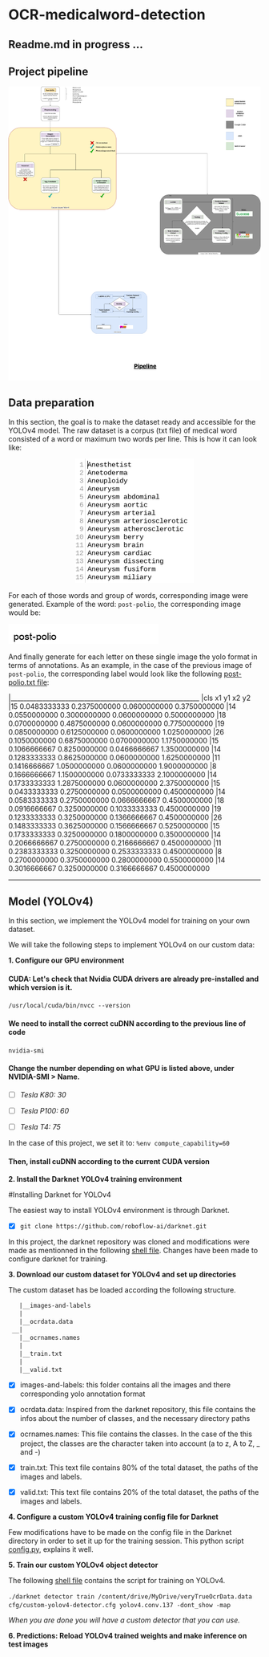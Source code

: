 # OCR-medicalword-detection
## Readme.md in progress ...


## Project pipeline
 
<p align="center">
  <img src="https://github.com/IsmaelMekene/OCR-medicalword-detection/blob/main/pipeline/tingy.png"/>
</p>


## Data preparation
In this section, the goal is to make the dataset ready and accessible for the YOLOv4 model.
The raw dataset is a corpus (txt file) of medical word consisted of a word or maximum two words per line. This is how it can look like:
<p align="center">
  <img src="https://github.com/IsmaelMekene/OCR-medicalword-detection/blob/main/data/Screenshot%202021-03-17%20at%2008.24.42.png"/>
</p>

For each of those words and group of words, corresponding image were generated.
Example of the word: `post-polio`, the corresponding image would be: 
<p align="left">
  <img src="https://github.com/IsmaelMekene/OCR-medicalword-detection/blob/main/data/post-polio.png"/>
</p>

And finally generate for each letter on these single image the yolo format in terms of annotations. As an example, in the case of the previous image of `post-polio`, the corresponding label would look like the following [post-polio.txt file](https://github.com/IsmaelMekene/OCR-medicalword-detection/blob/main/data/post-polio.txt):

 |___________________________________________________________
 |cls x1           y1           x2           y2
 |15  0.0483333333 0.2375000000 0.0600000000 0.3750000000
 |14  0.0550000000 0.3000000000 0.0600000000 0.5000000000
 |18  0.0700000000 0.4875000000 0.0600000000 0.7750000000
 |19  0.0850000000 0.6125000000 0.0600000000 1.0250000000
 |26  0.1050000000 0.6875000000 0.0700000000 1.1750000000
 |15  0.1066666667 0.8250000000 0.0466666667 1.3500000000
 |14  0.1283333333 0.8625000000 0.0600000000 1.6250000000
 |11  0.1416666667 1.0500000000 0.0600000000 1.9000000000
 |8   0.1666666667 1.1500000000 0.0733333333 2.1000000000
 |14  0.1733333333 1.2875000000 0.0600000000 2.3750000000
 |15  0.0433333333 0.2750000000 0.0500000000 0.4500000000
 |14  0.0583333333 0.2750000000 0.0666666667 0.4500000000
 |18  0.0916666667 0.3250000000 0.1033333333 0.4500000000
 |19  0.1233333333 0.3250000000 0.1366666667 0.4500000000
 |26  0.1483333333 0.3625000000 0.1566666667 0.5250000000
 |15  0.1733333333 0.3250000000 0.1800000000 0.3500000000
 |14  0.2066666667 0.2750000000 0.2166666667 0.4500000000
 |11  0.2383333333 0.3250000000 0.2533333333 0.4500000000
 |8   0.2700000000 0.3750000000 0.2800000000 0.5500000000
 |14  0.3016666667 0.3250000000 0.3166666667 0.4500000000
 ___________________________________________________________

## Model (YOLOv4)

In this section, we implement the YOLOv4 model for training on your own dataset.

We will take the following steps to implement YOLOv4 on our custom data:

**1. Configure our GPU environment**

#### CUDA: Let's check that Nvidia CUDA drivers are already pre-installed and which version is it.

`/usr/local/cuda/bin/nvcc --version`

#### We need to install the correct cuDNN according to the previous line of code

`nvidia-smi`

#### Change the number depending on what GPU is listed above, under NVIDIA-SMI > Name.

- [ ] *Tesla K80: 30*
- [ ] *Tesla P100: 60*
- [ ] *Tesla T4: 75*


In the case of this project, we set it to: `%env compute_capability=60`

#### Then, install cuDNN according to the current CUDA version


**2. Install the Darknet YOLOv4 training environment**

#Installing Darknet for YOLOv4 

The easiest way to install YOLOv4 environment is through Darknet. 

- [x] `git clone https://github.com/roboflow-ai/darknet.git`


In this project, the darknet repository was cloned and modifications were made as mentionned in the following [shell file](https://github.com/IsmaelMekene/OCR-medicalword-detection/blob/main/model/darknet_for_YOLOv4.sh). Changes have been made to configure darknet for training.




 **3. Download our custom dataset for YOLOv4 and set up directories**
 
 The custom dataset has be loaded according the following structure.


       |__images-and-labels
       |
       |__ocrdata.data
     __|
       |__ocrnames.names
       |
       |__train.txt
       |
       |__valid.txt

- [x] images-and-labels: this folder contains all the images and there corresponding yolo annotation format
- [x] ocrdata.data: Inspired from the darknet repository, this file contains the infos about the number of classes, and the necessary directory paths
- [x] ocrnames.names: This file contains the classes. In the case of the this project, the classes are the character taken into account (a to z, A to Z, _ and -)
- [x] train.txt: This text file contains 80% of the total dataset, the paths of the images and labels.
- [x] valid.txt: This text file contains 20% of the total dataset, the paths of the images and labels.


**4. Configure a custom YOLOv4 training config file for Darknet**
 
Few modifications have to be made on the config file in the Darknet directory in order to set it up for the training session.
This python script [config.py](https://github.com/IsmaelMekene/OCR-medicalword-detection/blob/main/model/config_for_YOLOv4.py), explains it well.

**5. Train our custom YOLOv4 object detector**
 
The following [shell file](https://github.com/IsmaelMekene/OCR-medicalword-detection/blob/main/model/train_and_test_model_YOLOv4.sh) contains the script for training on YOLOv4.

`./darknet detector train /content/drive/MyDrive/veryTrueOcrData.data cfg/custom-yolov4-detector.cfg yolov4.conv.137 -dont_show -map`

*When you are done you will have a custom detector that you can use.*

**6. Predictions: Reload YOLOv4 trained weights and make inference on test images**







